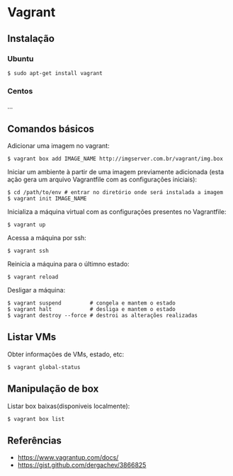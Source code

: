 # Vagrant

## Instalação

### Ubuntu
```shell
$ sudo apt-get install vagrant
```

### Centos
...

## Comandos básicos
Adicionar uma imagem no vagrant:
```shell
$ vagrant box add IMAGE_NAME http://imgserver.com.br/vagrant/img.box
```

Iniciar um ambiente à partir de uma imagem previamente adicionada (esta ação gera um arquivo Vagrantfile com as configurações iniciais):
```shell
$ cd /path/to/env # entrar no diretório onde será instalada a imagem
$ vagrant init IMAGE_NAME
```

Inicializa a máquina virtual com as configurações presentes no Vagrantfile:
```shell
$ vagrant up
```

Acessa a máquina por ssh:
```shell
$ vagrant ssh
```

Reinicia a máquina para o últimno estado:
```shell
$ vagrant reload
```

Desligar a máquina:
```shell
$ vagrant suspend         # congela e mantem o estado
$ vagrant halt            # desliga e mantem o estado
$ vagrant destroy --force # destroi as alterações realizadas
```

## Listar VMs
Obter informações de VMs, estado, etc:
```shell
$ vagrant global-status
```

## Manipulação de box
Listar box baixas(disponiveis localmente):
```shell
$ vagrant box list
```

## Referências
 * https://www.vagrantup.com/docs/
 * https://gist.github.com/dergachev/3866825


